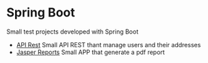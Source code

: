 # Spring Boot
Small test projects developed with Spring Boot

* [API Rest](https://github.com/ivanamat/spring-boot/tree/master/spring_boot_api_rest_mysql) Small API REST thant manage users and their addresses
* [Jasper Reports](https://github.com/ivanamat/spring-boot/tree/master/spring_boot_jasper_reports_mysql) Small APP that generate a pdf report